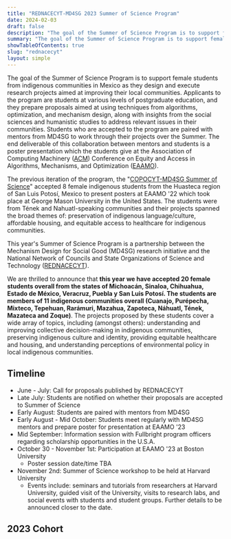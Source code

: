 ```yaml
---
title: "REDNACECYT-MD4SG 2023 Summer of Science Program"
date: 2024-02-03
draft: false
description: "The goal of the Summer of Science Program is to support female students from indigenous communities in Mexico as they design and execute research projects aimed at improving their local communities."
summary: "The goal of the Summer of Science Program is to support female students from indigenous communities in Mexico as they design and execute research projects aimed at improving their local communities."
showTableOfContents: true
slug: "rednacecyt"
layout: simple
---
```


The goal of the Summer of Science Program is to support female students from indigenous communities in Mexico as they design and execute research projects aimed at improving their local communities. Applicants to the program are students at various levels of postgraduate education, and they prepare proposals aimed at using techniques from algorithms, optimization, and mechanism design, along with insights from the social sciences and humanistic studies to address relevant issues in their communities. Students who are accepted to the program are paired with mentors from MD4SG to work through their projects over the Summer. The end deliverable of this collaboration between mentors and students is a poster presentation which the students give at the Association of Computing Machinery ([ACM](https://www.acm.org/)) Conference on Equity and Access in Algorithms, Mechanisms, and Optimization ([EAAMO](https://eaamo.org/)).

The previous iteration of the program, the "[COPOCYT-MD4SG Summer of Science](https://conference2023.eaamo.org/copocyt/)" accepted 8 female indigenous students from the Huasteca region of San Luis Potosí, Mexico to present posters at EAAMO '22 which took place at George Mason University in the United States. The students were from Tének and Nahuatl-speaking communities and their projects spanned the broad themes of: preservation of indigenous language/culture, affordable housing, and equitable access to healthcare for indigenous communities.

This year's Summer of Science Program is a partnership between the Mechanism Design for Social Good (MD4SG) research initiative and the National Network of Councils and State Organizations of Science and Technology ([REDNACECYT](https://www.rednacecyt.org/)).

We are thrilled to announce that **this year we have accepted 20 female students overall from the states of Michoacán, Sinaloa, Chihuahua, Estado de México, Veracruz, Puebla y San Luis Potosí. The students are members of 11 indigenous communities overall (Cuanajo, Purépecha, Mixteco, Tepehuan, Rarámuri, Mazahua, Zapoteca, Náhuatl, Tének, Mazateca and Zoque)**. The projects proposed by these students cover a wide array of topics, including (amongst others): understanding and improving collective decision-making in indigenous communities, preserving indigenous culture and identity, providing equitable healthcare and housing, and understanding perceptions of environmental policy in local indigenous communities.

## Timeline
- June - July: Call for proposals published by REDNACECYT
- Late July: Students are notified on whether their proposals are accepted to Summer of Science
- Early August: Students are paired with mentors from MD4SG
- Early August - Mid October: Students meet regularly with MD4SG mentors and prepare poster for presentation at EAAMO '23
- Mid September: Information session with Fullbright program officers regarding scholarship opportunities in the U.S.A.
- October 30 - November 1st: Participation at EAAMO '23 at Boston University
    - Poster session date/time TBA
- November 2nd: Summer of Science workshop to be held at Harvard University
    - Events include: seminars and tutorials from researchers at Harvard University, guided visit of the University, visits to research labs, and social events with students and student groups. Further details to be announced closer to the date.

## 2023 Cohort

